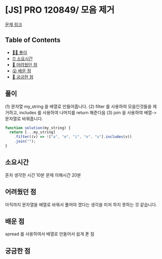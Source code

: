 <!-- 제목으로 다음과 같은 내용으로 작성해주세요 ! -->
<!-- 📚 언어 : e.g. Javascript -> [JS], Python -> [Python]  -->
<!-- 📕 백준 : BOJ 문제번호/문제제목 e.g. BOJ 2577/숫자의 개수 -->
<!-- 📗 프로그래머스 : PRO 문제번호/문제제목 e.g. PRO 120812/최빈값 구하기 -->
<!-- 💁🏻 백준허브를 사용하시면 프로그래머스의 문제번호도 확인하실 수 있습니다 -->

# [JS] PRO 120849/ 모음 제거

<!-- 아래에 # 을 지우고 문제 링크를 입력해주세요 ! -->

[문제 링크](https://school.programmers.co.kr/learn/courses/30/lessons/120849)

## Table of Contents

- [✍🏻 풀이](#풀이)
- [⏰ 소요시간](#소요시간)
- [🫠 어려웠던 점](#어려웠던-점)
- [😮 배운 점](#배운-점)
- [🤔 궁금한 점](#궁금한-점)

## 풀이

<!-- ```옆에 사용하는 언어를 기입하세요 e.g. javascript, python -->

(1) 문자열 my_string 을 배열로 만들어줍니다.
(2) filter 를 사용하여 모음인것들을 제거하고, includes 를 사용하여 나머지를 return 해준다음
(3) join 을 사용하여 배열->문자열로 바꿔줍니다.

```javascript
function solution(my_string) {
  return [...my_string]
    .filter((v) => !["a", "e", "i", "o", "u"].includes(v))
    .join("");
}
```

## 소요시간

혼자 생각한 시간 10분
문제 이해시간 20분

## 어려웠던 점

아직까지 문자열을 배열로 바꿔서 풀어야 겠다는 생각을 미처 하지 못하는 것 같습니다.

## 배운 점

spread 를 사용하여서 배열로 만들어서 쉽게 푼 점

## 궁금한 점
